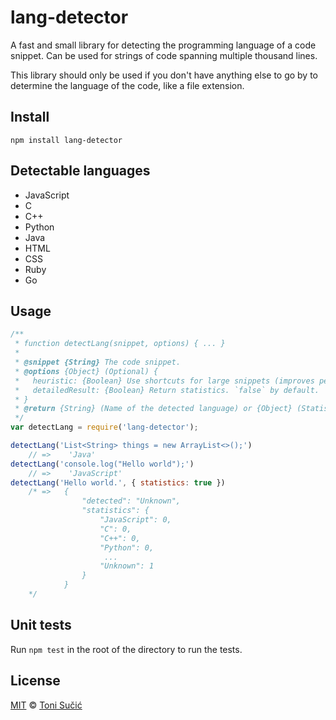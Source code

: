 lang-detector
=====
A fast and small library for detecting the programming language of a code snippet. 
Can be used for strings of code spanning multiple thousand lines.

This library should only be used if you don't have anything else to go by to determine the language of the code, like a file extension.

## Install
```Shell
npm install lang-detector
```

## Detectable languages
* JavaScript
* C
* C++
* Python
* Java
* HTML
* CSS
* Ruby
* Go

## Usage
```JavaScript
/**
 * function detectLang(snippet, options) { ... }
 *
 * @snippet {String} The code snippet.
 * @options {Object} (Optional) {
 *   heuristic: {Boolean} Use shortcuts for large snippets (improves performance). `true` by default.
 *   detailedResult: {Boolean} Return statistics. `false` by default.
 * }
 * @return {String} (Name of the detected language) or {Object} (Statistics).
 */
var detectLang = require('lang-detector');

detectLang('List<String> things = new ArrayList<>();')
    // =>    'Java'
detectLang('console.log("Hello world");')
    // =>    'JavaScript'
detectLang('Hello world.', { statistics: true })
    /* =>   {
                "detected": "Unknown",
                "statistics": {
                    "JavaScript": 0,
                    "C": 0,
                    "C++": 0,
                    "Python": 0,
                     ...
                    "Unknown": 1
                }
            } 
    */
```

## Unit tests
Run `npm test` in the root of the directory to run the tests.

## License
<a href="https://tldrlegal.com/license/mit-license" target="_blank">MIT</a> © <a href="https://github.com/ts95/" target="_blank">Toni Sučić</a>